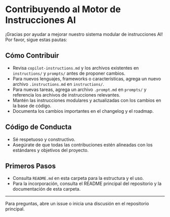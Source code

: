 # Contribuyendo al Motor de Instrucciones AI

¡Gracias por ayudar a mejorar nuestro sistema modular de instrucciones AI! Por favor, sigue estas pautas:

## Cómo Contribuir
- Revisa `copilot-instructions.md` y los archivos existentes en `instructions/` y `prompts/` antes de proponer cambios.
- Para nuevos lenguajes, frameworks o características, agrega un nuevo archivo `.instructions.md` en `instructions/`.
- Para nuevas tareas, agrega un archivo `.prompt.md` en `prompts/` y referencia los archivos de instrucciones relevantes.
- Mantén las instrucciones modulares y actualizadas con los cambios en la base de código.
- Documenta los cambios importantes en el changelog y el roadmap.

## Código de Conducta
- Sé respetuoso y constructivo.
- Asegúrate de que todas las contribuciones estén alineadas con los estándares y objetivos del proyecto.

## Primeros Pasos
- Consulta `README.md` en esta carpeta para la estructura y el uso.
- Para la incorporación, consulta el README principal del repositorio y la documentación de esta carpeta.

---
Para preguntas, abre un issue o inicia una discusión en el repositorio principal.
